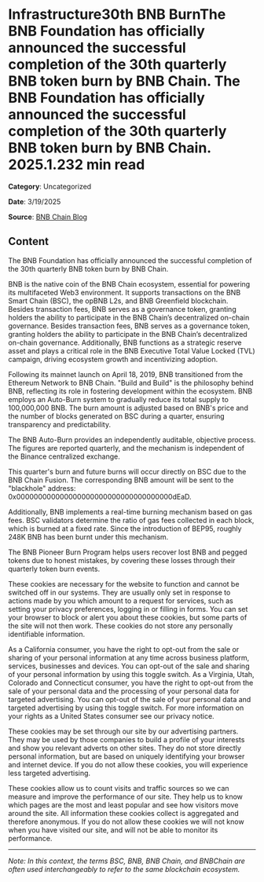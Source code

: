 # Infrastructure30th BNB BurnThe BNB Foundation has officially announced the successful completion of the 30th quarterly BNB token burn by BNB Chain. The BNB Foundation has officially announced the successful completion of the 30th quarterly BNB token burn by BNB Chain. 2025.1.232 min read

**Category**: Uncategorized

**Date**: 3/19/2025

**Source**: [BNB Chain Blog](https://www.bnbchain.org/en/blog/30th-bnb-burn-2)

## Content

The BNB Foundation has officially announced the successful completion of the 30th quarterly BNB token burn by BNB Chain.

BNB is the native coin of the BNB Chain ecosystem, essential for powering its multifaceted Web3 environment. It supports transactions on the BNB Smart Chain (BSC), the opBNB L2s, and BNB Greenfield blockchain. Besides transaction fees, BNB serves as a governance token, granting holders the ability to participate in the BNB Chain’s decentralized on-chain governance. Besides transaction fees, BNB serves as a governance token, granting holders the ability to participate in the BNB Chain’s decentralized on-chain governance. Additionally, BNB functions as a strategic reserve asset and plays a critical role in the BNB Executive Total Value Locked (TVL) campaign, driving ecosystem growth and incentivizing adoption.

Following its mainnet launch on April 18, 2019, BNB transitioned from the Ethereum Network to BNB Chain. "Build and Build" is the philosophy behind BNB, reflecting its role in fostering development within the ecosystem. BNB employs an Auto-Burn system to gradually reduce its total supply to 100,000,000 BNB. The burn amount is adjusted based on BNB's price and the number of blocks generated on BSC during a quarter, ensuring transparency and predictability.

The BNB Auto-Burn provides an independently auditable, objective process. The figures are reported quarterly, and the mechanism is independent of the Binance centralized exchange.

This quarter's burn and future burns will occur directly on BSC due to the BNB Chain Fusion. The corresponding BNB amount will be sent to the "blackhole" address: 0x000000000000000000000000000000000000dEaD.

Additionally, BNB implements a real-time burning mechanism based on gas fees. BSC validators determine the ratio of gas fees collected in each block, which is burned at a fixed rate. Since the introduction of BEP95, roughly 248K BNB has been burnt under this mechanism.

The BNB Pioneer Burn Program helps users recover lost BNB and pegged tokens due to honest mistakes, by covering these losses through their quarterly token burn events.

These cookies are necessary for the website to function and cannot be switched off in our systems. They are usually only set in response to actions made by you which amount to a request for services, such as setting your privacy preferences, logging in or filling in forms. You can set your browser to block or alert you about these cookies, but some parts of the site will not then work. These cookies do not store any personally identifiable information.

As a California consumer, you have the right to opt-out from the sale or sharing of your personal information at any time across business platform, services, businesses and devices. You can opt-out of the sale and sharing of your personal information by using this toggle switch. As a Virginia, Utah, Colorado and Connecticut consumer, you have the right to opt-out from the sale of your personal data and the processing of your personal data for targeted advertising. You can opt-out of the sale of your personal data and targeted advertising by using this toggle switch. For more information on your rights as a United States consumer see our privacy notice.

These cookies may be set through our site by our advertising partners. They may be used by those companies to build a profile of your interests and show you relevant adverts on other sites. They do not store directly personal information, but are based on uniquely identifying your browser and internet device. If you do not allow these cookies, you will experience less targeted advertising.

These cookies allow us to count visits and traffic sources so we can measure and improve the performance of our site. They help us to know which pages are the most and least popular and see how visitors move around the site. All information these cookies collect is aggregated and therefore anonymous. If you do not allow these cookies we will not know when you have visited our site, and will not be able to monitor its performance.



---

*Note: In this context, the terms BSC, BNB, BNB Chain, and BNBChain are often used interchangeably to refer to the same blockchain ecosystem.*
